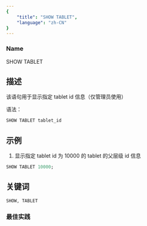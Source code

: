```yaml
---
{
    "title": "SHOW TABLET",
    "language": "zh-CN"
}
---
```


<!--
Licensed to the Apache Software Foundation (ASF) under one
or more contributor license agreements.  See the NOTICE file
distributed with this work for additional information
regarding copyright ownership.  The ASF licenses this file
to you under the Apache License, Version 2.0 (the
"License"); you may not use this file except in compliance
with the License.  You may obtain a copy of the License at

  http://www.apache.org/licenses/LICENSE-2.0

Unless required by applicable law or agreed to in writing,
software distributed under the License is distributed on an
"AS IS" BASIS, WITHOUT WARRANTIES OR CONDITIONS OF ANY
KIND, either express or implied.  See the License for the
specific language governing permissions and limitations
under the License.
-->


### Name

SHOW TABLET

## 描述

该语句用于显示指定 tablet id 信息（仅管理员使用）

语法：

```sql
SHOW TABLET tablet_id
```

## 示例

1.  显示指定 tablet id 为 10000 的 tablet 的父层级 id 信息

   ```sql
   SHOW TABLET 10000;
   ```

## 关键词

    SHOW, TABLET

### 最佳实践

